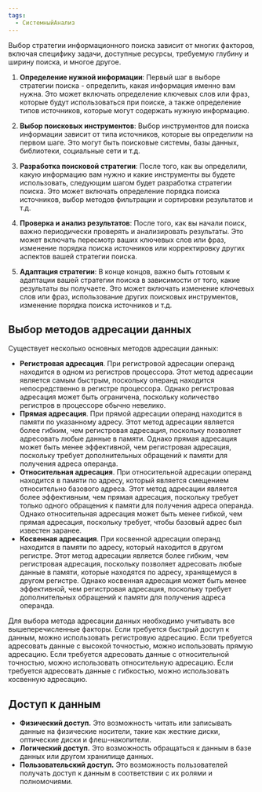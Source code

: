 ```yaml
---
tags:
  - СистемныйАнализ
---
```

Выбор стратегии информационного поиска зависит от многих факторов, включая специфику задачи, доступные ресурсы, требуемую глубину и ширину поиска, и многое другое. 

1. **Определение нужной информации**: Первый шаг в выборе стратегии поиска - определить, какая информация именно вам нужна. Это может включать определение ключевых слов или фраз, которые будут использоваться при поиске, а также определение типов источников, которые могут содержать нужную информацию.

2. **Выбор поисковых инструментов**: Выбор инструментов для поиска информации зависит от типа источников, которые вы определили на первом шаге. Это могут быть поисковые системы, базы данных, библиотеки, социальные сети и т.д.

3. **Разработка поисковой стратегии**: После того, как вы определили, какую информацию вам нужно и какие инструменты вы будете использовать, следующим шагом будет разработка стратегии поиска. Это может включать определение порядка поиска источников, выбор методов фильтрации и сортировки результатов и т.д.

4. **Проверка и анализ результатов**: После того, как вы начали поиск, важно периодически проверять и анализировать результаты. Это может включать пересмотр ваших ключевых слов или фраз, изменение порядка поиска источников или корректировку других аспектов вашей стратегии поиска.

5. **Адаптация стратегии**: В конце концов, важно быть готовым к адаптации вашей стратегии поиска в зависимости от того, какие результаты вы получаете. Это может включать изменение ключевых слов или фраз, использование других поисковых инструментов, изменение порядка поиска источников и т.д.
## Выбор методов адресации данных

Существует несколько основных методов адресации данных:

- **Регистровая адресация**. При регистровой адресации операнд находится в одном из регистров процессора. Этот метод адресации является самым быстрым, поскольку операнд находится непосредственно в регистре процессора. Однако регистровая адресация может быть ограничена, поскольку количество регистров в процессоре обычно невелико.
- **Прямая адресация**. При прямой адресации операнд находится в памяти по указанному адресу. Этот метод адресации является более гибким, чем регистровая адресация, поскольку позволяет адресовать любые данные в памяти. Однако прямая адресация может быть менее эффективной, чем регистровая адресация, поскольку требует дополнительных обращений к памяти для получения адреса операнда.
- **Относительная адресация**. При относительной адресации операнд находится в памяти по адресу, который является смещением относительно базового адреса. Этот метод адресации является более эффективным, чем прямая адресация, поскольку требует только одного обращения к памяти для получения адреса операнда. Однако относительная адресация может быть менее гибкой, чем прямая адресация, поскольку требует, чтобы базовый адрес был известен заранее.
- **Косвенная адресация**. При косвенной адресации операнд находится в памяти по адресу, который находится в другом регистре. Этот метод адресации является более гибким, чем регистровая адресация, поскольку позволяет адресовать любые данные в памяти, которые находятся по адресу, хранящемуся в другом регистре. Однако косвенная адресация может быть менее эффективной, чем регистровая адресация, поскольку требует дополнительных обращений к памяти для получения адреса операнда.

Для выбора метода адресации данных необходимо учитывать все вышеперечисленные факторы. Если требуется быстрый доступ к данным, можно использовать регистровую адресацию. Если требуется адресовать данные с высокой точностью, можно использовать прямую адресацию. Если требуется адресовать данные с относительной точностью, можно использовать относительную адресацию. Если требуется адресовать данные с гибкостью, можно использовать косвенную адресацию.
## Доступ к данным
- **Физический доступ.** Это возможность читать или записывать данные на физические носители, такие как жесткие диски, оптические диски и флеш-накопители.
- **Логический доступ.** Это возможность обращаться к данным в базе данных или другом хранилище данных.
- **Пользовательский доступ.** Это возможность пользователей получать доступ к данным в соответствии с их ролями и полномочиями.